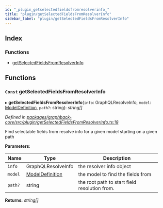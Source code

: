 ```yaml
---
id: "_plugin_getselectedfieldsfromresolverinfo_"
title: "plugin/getSelectedFieldsFromResolverInfo"
sidebar_label: "plugin/getSelectedFieldsFromResolverInfo"
---
```


## Index

### Functions

* [getSelectedFieldsFromResolverInfo](_plugin_getselectedfieldsfromresolverinfo_.md#const-getselectedfieldsfromresolverinfo)

## Functions

### `Const` getSelectedFieldsFromResolverInfo

▸ **getSelectedFieldsFromResolverInfo**(`info`: GraphQLResolveInfo, `model`: [ModelDefinition](_plugin_modeldefinition_.md#modeldefinition), `path?`: string): *string[]*

*Defined in [packages/graphback-core/src/plugin/getSelectedFieldsFromResolverInfo.ts:18](https://github.com/aerogear/graphback/blob/b39280e7/packages/graphback-core/src/plugin/getSelectedFieldsFromResolverInfo.ts#L18)*

Find selectable fields from resolve info for a given model starting on a given path

**Parameters:**

Name | Type | Description |
------ | ------ | ------ |
`info` | GraphQLResolveInfo | the resolver info object |
`model` | [ModelDefinition](_plugin_modeldefinition_.md#modeldefinition) | the model to find the fields from |
`path?` | string | the root path to start field resolution from.  |

**Returns:** *string[]*
